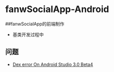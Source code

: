 # fanwSocialApp-Android
##fanwSocialApp的前端制作
- 基类开发过程中

## 问题
- [Dex error On Android Studio 3.0 Beta4](https://stackoverflow.com/questions/46053902/dex-error-on-android-studio-3-0-beta4)
